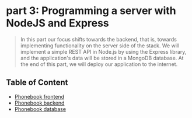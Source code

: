 # part 3: Programming a server with NodeJS and Express

> In this part our focus shifts towards the backend, that is, towards implementing functionality on the server side of the stack. We will implement a simple REST API in Node.js by using the Express library, and the application's data will be stored in a MongoDB database. At the end of this part, we will deploy our application to the internet.

## Table of Content

- [Phonebook frontend](../part2/phonebook)
- [Phonebook backend](https://github.com/Zeroto521/Phonebook-backend)
- [Phonebook database](https://github.com/Zeroto521/Phonebook-backend/blob/main/src/model.js)
